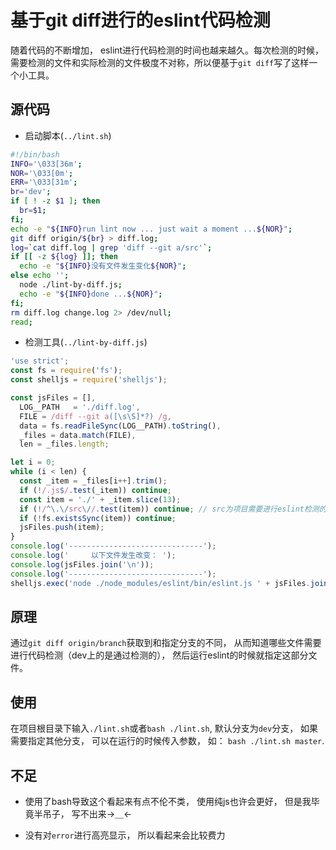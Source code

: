 # 基于git diff进行的eslint代码检测

随着代码的不断增加， eslint进行代码检测的时间也越来越久。每次检测的时候， 需要检测的文件和实际检测的文件极度不对称，所以便基于`git diff`写了这样一个小工具。

## 源代码
* 启动脚本(`../lint.sh`)

```bash
#!/bin/bash
INFO='\033[36m';
NOR='\033[0m';
ERR='\033[31m';
br='dev';
if [ ! -z $1 ]; then
  br=$1;
fi;
echo -e "${INFO}run lint now ... just wait a moment ...${NOR}";
git diff origin/${br} > diff.log;
log=`cat diff.log | grep 'diff --git a/src'`;
if [[ -z ${log} ]]; then
  echo -e "${INFO}没有文件发生变化${NOR}";
else echo '';
  node ./lint-by-diff.js;
  echo -e "${INFO}done ...${NOR}";
fi;
rm diff.log change.log 2> /dev/null;
read;

```

* 检测工具(`../lint-by-diff.js`)

```js
'use strict';
const fs = require('fs');
const shelljs = require('shelljs');

const jsFiles = [],
  LOG__PATH   = './diff.log',
  FILE = /diff --git a([\s\S]*?) /g,
  data = fs.readFileSync(LOG__PATH).toString(),
  _files = data.match(FILE),
  len = _files.length;

let i = 0;
while (i < len) {
  const _item = _files[i++].trim();
  if (!/.js$/.test(_item)) continue;
  const item = './' + _item.slice(13);
  if (!/^\.\/src\//.test(item)) continue; // src为项目需要进行eslint检测的目录
  if (!fs.existsSync(item)) continue;
  jsFiles.push(item);
}
console.log('------------------------------');
console.log('     以下文件发生改变： ');
console.log(jsFiles.join('\n'));
console.log('------------------------------');
shelljs.exec('node ./node_modules/eslint/bin/eslint.js ' + jsFiles.join(' '));
```

## 原理
通过`git diff origin/branch`获取到和指定分支的不同， 从而知道哪些文件需要进行代码检测（dev上的是通过检测的）， 然后运行eslint的时候就指定这部分文件。

## 使用
在项目根目录下输入`./lint.sh`或者`bash ./lint.sh`, 默认分支为`dev`分支， 如果需要指定其他分支， 可以在运行的时候传入参数， 如： `bash ./lint.sh master`.

## 不足
* 使用了bash导致这个看起来有点不伦不类， 使用纯js也许会更好， 但是我毕竟半吊子， 写不出来→＿←

* 没有对`error`进行高亮显示， 所以看起来会比较费力

